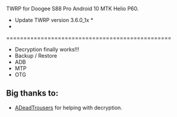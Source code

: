 TWRP for Doogee S88 Pro Android 10 MTK Helio P60.
* Update TWRP version 3.6.0_1x *
* 
================================================ 
- Decryption finally works!!!
- Backup / Restore
- ADB
- MTP
- OTG
## Big thanks to:
- [ADeadTrousers](https://github.com/ADeadTrousers) for helping with decryption.
